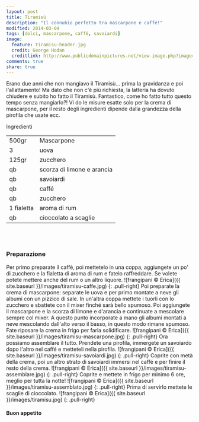 ```yaml
---
layout: post
title: Tiramisù
description: "Il connubio perfetto tra mascarpone e caffé!"
modified: 2014-03-04
tags: [dolci, mascarpone, caffé, savoiardi]
image:
  feature: tiramisu-header.jpg
  credit: George Hodan
  creditlink: http://www.publicdomainpictures.net/view-image.php?image=54603&picture=coffee&large=1
comments: true
share: true
---
```


Erano due anni che non mangiavo il Tiramisù... prima la gravidanza e poi l'allattamento! Ma dato che non c'è più richiesta, la latteria ha dovuto chiudere e subito ho fatto il Tiramisù. Fantastico, come ho fatto tutto questo tempo senza mangiarlo?!
Vi do le misure esatte solo per la crema di mascarpone, per il resto degli ingredienti dipende dalla grandezza della pirofila che usate ecc.


<div class="ingredients">
  <div class="ingredients-title">Ingredienti</div>
  <table>
    <tbody>
      <tr>
        <td>500gr</td>
        <td>Mascarpone</td>
      </tr>
      <tr>
        <td>3</td>
        <td>uova</td>
      </tr>
      <tr>
        <td>125gr</td>
        <td>zucchero</td>
      </tr>
      <tr>
        <td>qb</td>
        <td>scorza di limone e arancia</td>
      </tr>
      <tr>
        <td>qb</td>
        <td>savoiardi</td>
      </tr>
      <tr>
        <td>qb</td>
        <td>caffé</td>
      </tr>
      <tr>
        <td>qb</td>
        <td>zucchero</td>
      </tr>
      <tr>
        <td>1 fialetta</td>
        <td>aroma di rum</td>
      </tr>
      <tr>
        <td>qb</td>
        <td>cioccolato a scaglie</td>
      </tr>
    </tbody>
  </table>
  <br></br>
</div>


<h3>
  <font color="grey">
    <i class="icon-cogs"></i>
  </font> Preparazione
</h3>

Per primo preparate il caffè, poi mettetelo in una coppa, aggiungete un po' di zucchero e la fialetta di aroma di rum e fatelo raffreddare. Se volete potete mettere anche del rum o un altro liquore.
![frangipani © Erica]({{ site.baseurl }}/images/tiramisu-caffe.jpg)
{: .pull-right}
Poi preparate la crema di mascarpone: separate le uova e per primo montate a neve gli albumi con un pizzico di sale. In un'altra coppa mettete i tuorli con lo zucchero e sbattete con il mixer finché sarà bello spumoso. Poi aggiungete il mascarpone e la scorza di limone e d'arancia e continuate a mescolare sempre col mixer. A questo punto incorporate a mano gli albumi montati a neve mescolando dall'alto verso il basso, in questo modo rimane spumoso. Fate riposare la crema in frigo per farla solidificare.
![frangipani © Erica]({{ site.baseurl }}/images/tiramisu-mascarpone.jpg)
{: .pull-right}
Ora possiamo assemblare il tutto. Prendete una pirofila, immergete un savoiardo dopo l'altro nel caffé e metteteli nella pirofila.
![frangipani © Erica]({{ site.baseurl }}/images/tiramisu-savoiardi.jpg)
{: .pull-right}
Coprite con metà della crema, poi un altro strato di savoiardi immersi nel caffé e per finire il resto della crema.
![frangipani © Erica]({{ site.baseurl }}/images/tiramisu-assemblare.jpg)
{: .pull-right}
Coprite e mettete in frigo per minimo 6 ore, meglio per tutta la notte!
![frangipani © Erica]({{ site.baseurl }}/images/tiramisu-assemblato.jpg)
{: .pull-right}
Prima di servirlo mettete le scaglie di cioccolato.
![frangipani © Erica]({{ site.baseurl }}/images/tiramisu.jpg)
{: .pull-right}
 

<h4>Buon appetito
  <font color="red">
    <i class="icon-smile"></i>
  </font>
</h4>
